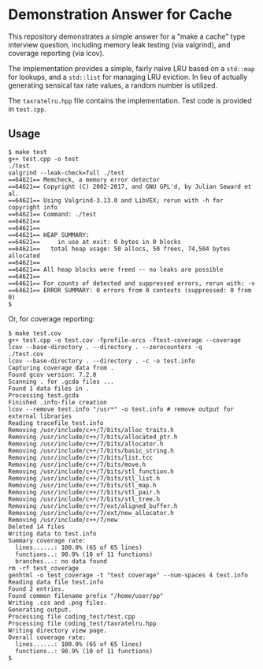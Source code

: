 # Demonstration Answer for Cache

This repository demonstrates a simple answer for a "make a cache" type interview question, including memory leak testing (via valgrind), and coverage reporting (via lcov).

The implementation provides a simple, fairly naive LRU based on a `std::map` for lookups, and a `std::list` for managing LRU eviction.  In lieu of actually generating sensical tax rate values, a random number is utilized.

The `taxratelru.hpp` file contains the implementation.  Test code is provided in `test.cpp`.

## Usage

```
$ make test
g++ test.cpp -o test
./test
valgrind --leak-check=full ./test
==64621== Memcheck, a memory error detector
==64621== Copyright (C) 2002-2017, and GNU GPL'd, by Julian Seward et al.
==64621== Using Valgrind-3.13.0 and LibVEX; rerun with -h for copyright info
==64621== Command: ./test
==64621== 
==64621== 
==64621== HEAP SUMMARY:
==64621==     in use at exit: 0 bytes in 0 blocks
==64621==   total heap usage: 50 allocs, 50 frees, 74,504 bytes allocated
==64621== 
==64621== All heap blocks were freed -- no leaks are possible
==64621== 
==64621== For counts of detected and suppressed errors, rerun with: -v
==64621== ERROR SUMMARY: 0 errors from 0 contexts (suppressed: 0 from 0)
$
```

Or, for coverage reporting:

```
$ make test.cov
g++ test.cpp -o test.cov -fprofile-arcs -ftest-coverage --coverage
lcov --base-directory . --directory . --zerocounters -q
./test.cov
lcov --base-directory . --directory . -c -o test.info
Capturing coverage data from .
Found gcov version: 7.2.0
Scanning . for .gcda files ...
Found 1 data files in .
Processing test.gcda
Finished .info-file creation
lcov --remove test.info "/usr*" -o test.info # remove output for external libraries
Reading tracefile test.info
Removing /usr/include/c++/7/bits/alloc_traits.h
Removing /usr/include/c++/7/bits/allocated_ptr.h
Removing /usr/include/c++/7/bits/allocator.h
Removing /usr/include/c++/7/bits/basic_string.h
Removing /usr/include/c++/7/bits/list.tcc
Removing /usr/include/c++/7/bits/move.h
Removing /usr/include/c++/7/bits/stl_function.h
Removing /usr/include/c++/7/bits/stl_list.h
Removing /usr/include/c++/7/bits/stl_map.h
Removing /usr/include/c++/7/bits/stl_pair.h
Removing /usr/include/c++/7/bits/stl_tree.h
Removing /usr/include/c++/7/ext/aligned_buffer.h
Removing /usr/include/c++/7/ext/new_allocator.h
Removing /usr/include/c++/7/new
Deleted 14 files
Writing data to test.info
Summary coverage rate:
  lines......: 100.0% (65 of 65 lines)
  functions..: 90.9% (10 of 11 functions)
  branches...: no data found
rm -rf test_coverage
genhtml -o test_coverage -t "test coverage" --num-spaces 4 test.info
Reading data file test.info
Found 2 entries.
Found common filename prefix "/home/user/pp"
Writing .css and .png files.
Generating output.
Processing file coding_test/test.cpp
Processing file coding_test/taxratelru.hpp
Writing directory view page.
Overall coverage rate:
  lines......: 100.0% (65 of 65 lines)
  functions..: 90.9% (10 of 11 functions)
$
```
